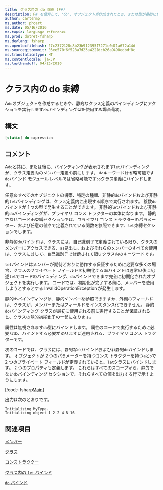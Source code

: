 ```yaml
---
title: クラス内の do 束縛 (F#)
description: F# を使用して、'do'、オブジェクトが作成されたとき、または型が最初に使用されるときにアクションを実行するクラス定義にバインドする方法を説明します。
author: cartermp
ms.author: phcart
ms.date: 05/16/2016
ms.topic: language-reference
ms.prod: dotnet-fsharp
ms.devlang: fsharp
ms.openlocfilehash: 27c2372328c8b23b91239517271c0d71a672a34d
ms.sourcegitcommit: 03ee570f6f528a7d23a4221dcb26a9498edbdf8c
ms.translationtype: MT
ms.contentlocale: ja-JP
ms.lasthandoff: 04/28/2018
---
```

# <a name="do-bindings-in-classes"></a>クラス内の do 束縛

A`do`オブジェクトを作成するときや、静的なクラス定義のバインディングにアクションを実行します`do`バインディング型を使用する場合最初。


## <a name="syntax"></a>構文

```fsharp
[static] do expression
```

## <a name="remarks"></a>コメント
A`do`と共に、または後に、バインディングが表示されます`let`バインディングが、クラス定義内のメンバー定義の前にします。 `do`キーワードは省略可能です`do`バインド モジュール レベルでは省略可能です`do`クラス定義にバインドします。

任意のすべてのオブジェクトの構築、特定の種類、非静的`do`バインドおよび非静的`let`バインディングは、クラス定義内に出現する順序で実行されます。 複数`do`バインドが 1 つの型で発生することができます。 非静的`let`バインドおよび非静的`do`バインディングが、プライマリ コンス トラクターの本体になります。 静的でないコード`do`束縛セクションでは、プライマリ コンス トラクターのパラメーター、および任意の値やで定義されている関数を参照できます、`let`束縛セクションでします。

非静的`do`バインドは、クラスには、自己識別子で定義されている限り、クラスのメンバーにアクセスできる、`as`見出し、およびそれらのメンバーのすべての使用は、クラスに対して、自己識別子で修飾されて限りクラス内のキーワードです。

`let`バインドはメンバーが期待どおりに動作する保証するために必要な多くの場合、クラスのプライベート フィールドを初期化する`do`バインドは通常の後に記述`let`でコードのバインディング、`do`バインドできます完全に初期化されたオブジェクトを実行します。 コードでは、初期化が完了する前に、メンバーを使用しようとするとする InvalidOperationException が発生します。

静的`do`バインディングは、静的メンバーを参照できますか、外側のフィールドは、クラスが、メンバーまたはフィールドをインスタンス化できません。 静的`do`バインディング クラスが最初に使用される前に実行することが保証されると、クラスの静的初期化子の一部になります。

属性は無視されます`do`型にバインドします。 属性のコードで実行するために必要な`do`、バインドする必要がありますに適用される、プライマリ コンス トラクターです。

次のコードでは、クラスには、静的な`do`バインドおよび非静的`do`バインドします。 オブジェクトが 2 つのパラメーターを持つコンス トラクターを持つ`a`と`b`で 2 つのプライベート フィールドが定義されていると、`let`クラスにバインドします。 2 つのプロパティも定義します。 これらはすべてのスコープから、静的でない`do`バインディング セクションで、それらすべての値を出力する行で示すようにします。

[!code-fsharp[Main](../../../../samples/snippets/fsharp/lang-ref-1/snippet3101.fs)]

出力は次のとおりです。

```console
Initializing MyType.
Initializing object 1 2 2 4 8 16
```

## <a name="see-also"></a>関連項目
[メンバー](index.md)

[クラス](../classes.md)

[コンストラクター](constructors.md)

[クラス内の `let` バインド](let-bindings-in-classes.md)

[`do` バインド](../functions/do-Bindings.md)

